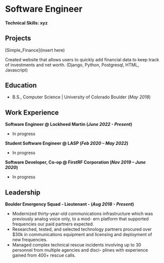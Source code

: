 # Software Engineer

#### Technical Skills: xyz

## Projects

[Simple_Finance](insert here)

Created website that allows users to quickly add financial data to keep track of investments and net worth. (Django, Python, Postgresql, HTML, Javascript)

## Education		        		
- B.S., Computer Science | University of Colorado Boulder (_May 2018_)

## Work Experience
**Software Engineer @ Lockheed Martin (_June 2022 - Present_)**
- In progress

**Student Software Engineer @ LASP (_Feb 2020 – May 2022_)**
- In progress

**Software Developer, Co-op  @ FirstRF Corporation (_Nov 2019 – June 2020_)**
- In progress


## Leadership
**Boulder Emergency Squad - Lieutenant - (_Aug 2018 - Present_)**
- Modernized thirty-year-old communications infrastructure which was previously analog voice only, to a mod-
ern platform that supported frequencies our paid partners expected.
- Researched, tested, and selected technology partners procured over $30k in communications equipment and
licensing and deployment of new frequencies.
- Managed complex technical rescue incidents involving up to 30 personnel from multiple agencies and disci-
plines with experience gained from 400+ rescue calls.
